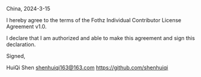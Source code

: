 China, 2024-3-15

I hereby agree to the terms of the Fothz Individual Contributor License
Agreement v1.0.

I declare that I am authorized and able to make this agreement and sign this
declaration.

Signed,

HuiQi Shen shenhuiqi163@163.com https://github.com/shenhuiqi